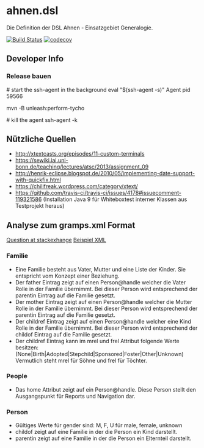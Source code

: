# ahnen.dsl
Die Definition der DSL Ahnen - Einsatzgebiet Generalogie.

[![Build Status](https://travis-ci.org/FunThomas424242/ahnen.dsl.svg?branch=master)](https://travis-ci.org/FunThomas424242/ahnen.dsl)
[![codecov](https://codecov.io/gh/FunThomas424242/ahnen.dsl/branch/master/graph/badge.svg)](https://codecov.io/gh/FunThomas424242/ahnen.dsl)

## Developer Info

### Release bauen

\# start the ssh-agent in the background
eval "$(ssh-agent -s)"
Agent pid 59566

mvn -B unleash:perform-tycho

\# kill the agent
ssh-agent -k

## Nützliche Quellen

* http://xtextcasts.org/episodes/11-custom-terminals
* https://sewiki.iai.uni-bonn.de/teaching/lectures/atsc/2013/assignment_09
* http://henrik-eclipse.blogspot.de/2010/05/implementing-date-support-with-quickfix.html
* https://chilifreak.wordpress.com/category/xtext/
* https://github.com/travis-ci/travis-ci/issues/4178#issuecomment-119321586 (Installation Java 9 für Whiteboxtest interner Klassen aus Testprojekt heraus)

## Analyse zum gramps.xml Format

[Question at stackexhange](http://genealogy.stackexchange.com/questions/12366/is-there-a-semantic-description-of-gramps-data-xml)
[Beispiel XML](https://github.com/gramps-project/gramps/blob/master/example/gramps/data.gramps)

### Familie

* Eine Familie besteht aus Vater, Mutter und eine Liste der Kinder. 
  Sie entspricht vom Konzept einer Beziehung.
* Der father Eintrag zeigt auf einen Person@handle welcher die Vater Rolle in
  der Familie übernimmt.
  Bei dieser Person wird entsprechend der parentin Eintrag auf die Familie gesetzt.
* Der mother Eintrag zeigt auf einen Person@handle welcher die Mutter Rolle in 
  der Familie übernimmt.
  Bei dieser Person wird entsprechend der parentin Eintrag auf die Familie gesetzt.
* Der childref Eintrag zeigt auf einen Person@handle welcher eine Kind Rolle in 
  der Familie übernimmt.
  Bei dieser Person wird entsprechend der childof Eintrag auf die Familie gesetzt. 
* Der childref Eintrag kann im mrel und frel Attribut folgende Werte besitzen:
  (None|Birth|Adopted|Stepchild|Sponsored|Foster|Other|Unknown)
  Vermutlich steht mrel für Söhne und frel für Töchter.

  
### People

* Das home Attribut zeigt auf ein Person@handle. Diese Person stellt den Ausgangspunkt
  für Reports und Navigation dar.

  
### Person

* Gültiges Werte für gender sind: M, F, U für male, female, unknown
* childof zeigt auf eine Familie in der die Person ein Kind darstellt.
* parentin zeigt auf eine Familie in der die Person ein Elternteil darstellt. 
